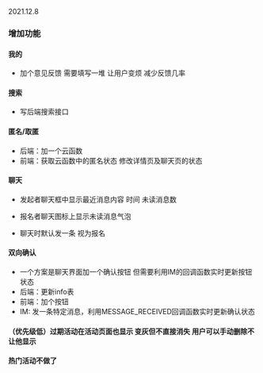 2021.12.8

### 增加功能

#### 我的

- 加个意见反馈 需要填写一堆 让用户变烦 减少反馈几率

#### 搜索

- 写后端搜索接口

#### 匿名/取匿

- 后端：加一个云函数
- 前端：获取云函数中的匿名状态 修改详情页及聊天页的状态

#### 聊天

- 发起者聊天框中显示最近消息内容 时间 未读消息数
- 报名者聊天图标上显示未读消息气泡

- 聊天时默认发一条 视为报名

#### 双向确认

- 一个方案是聊天界面加一个确认按钮 但需要利用IM的回调函数实时更新按钮状态
- 后端：更新info表
- 前端：加个按钮
- IM: 发一条特定消息，利用MESSAGE_RECEIVED回调函数实时更新确认状态

#### （优先级低）过期活动在活动页面也显示 变灰但不直接消失 用户可以手动删除不让他显示

#### 热门活动不做了



